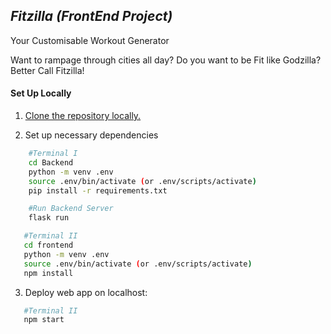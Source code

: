 ## *Fitzilla (FrontEnd Project)*
Your Customisable Workout Generator

Want to rampage through cities all day?
Do you want to be Fit like Godzilla?
Better Call Fitzilla!

#### Set Up Locally

1. [Clone the repository locally.](https://docs.github.com/en/free-pro-team@latest/github/creating-cloning-and-archiving-repositories/cloning-a-repository)

2. Set up necessary dependencies

```sh
    #Terminal I
    cd Backend
    python -m venv .env
    source .env/bin/activate (or .env/scripts/activate)
    pip install -r requirements.txt

    #Run Backend Server
    flask run
 ```
 ```sh
    #Terminal II
    cd frontend
    python -m venv .env
    source .env/bin/activate (or .env/scripts/activate)
    npm install
 ```

 3. Deploy web app on localhost:
 ```sh
    #Terminal II
    npm start
 ```
